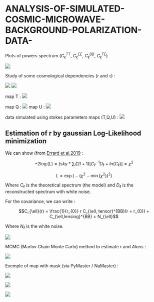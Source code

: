 # ANALYSIS-OF-SIMULATED-COSMIC-MICROWAVE-BACKGROUND-POLARIZATION-DATA-
Plots of powers spectrum ($C_\ell^{TT}$, $C_\ell^{EE}$, $C_\ell^{BB}$, $C_\ell^{TE}$)


![](https://i.imgur.com/lhL00Sf.jpg) 

Study of some cosmological dependencies ($r$ and $\tau$) : 

![](https://i.imgur.com/KUtmMSe.jpg)
![](https://i.imgur.com/F6iAZus.jpg)

map T : 
![](https://i.imgur.com/WyJoxK6.jpg)

map Q : 
![](https://i.imgur.com/IqkyrQK.jpg)
map U : 
![](https://i.imgur.com/7gD6n64.jpg)

data simulated using stokes parameters maps (T,Q,U) : 
![](https://i.imgur.com/ryl93Wx.jpg)

Estimation of r by gaussian Log-Likelihood minimization
---------------------------------------------------------

We can show (from [Errard et al.2019](https://doi.org/10.1103%2Fphysrevd.99.043529) : 
 
$$-2 \log(L) =  fsky * \sum_{l} (2l+1)[C_{\ell}^{-1} D_{\ell} + ln(C_{\ell})] = \chi^{2}$$

$$ L = \exp\Big(-\left(\chi^{2} - \min(\chi^{2})\right)^{2}\Big) $$

Where $C_{\ell}$ is the theoretical spectrum (the model) and $D_{\ell}$ is the reconstructed spectrum with white noise. 

For the covariance, we can write : 

$$C_{\ell}(r) = \frac{1}{r_{0}} r  C_{\ell, tensor}^{BB}(r = r_{0}) + C_{\ell,lensing}^{BB} + N_{\ell}$$

Where $N_{\ell}$ is the white noise. 

![](https://i.imgur.com/Dj8M0xL.jpg)

MCMC (Marlov Chain Monte Carlo) method to estimate $r$ and $Alens$  :

![](https://i.imgur.com/DxRPH8U.jpg)

Exemple of map with mask (via PyMaster / NaMaster) : 

![](https://i.imgur.com/8UEz7Bg.jpg)


![](https://i.imgur.com/VB7Bga3.jpg)


![](https://i.imgur.com/kmtXpyH.jpg)

